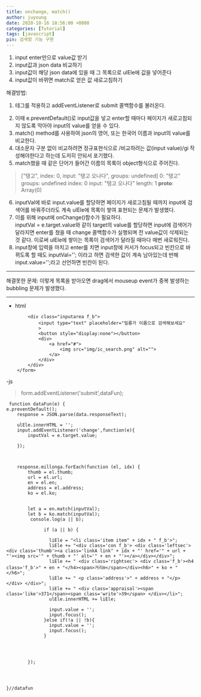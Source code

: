 ```yaml
---
title: onchange, match()
author: juyoung
date: 2020-10-16 18:56:00 +0800
categories: [Tutorial]
tags: [javascript]
pin: 검색창 기능 구현
---
```


1. input enter만으로 value값 받기
2. input값과 json data 비교하기
3. input값이 해당 json data에 있을 때 그 목록으로 ulEle에 값을 넣어준다 
3. input값이 바뀌면 match로 얻은 값 새로고침하기

해결방법:
1. <form> 테그를 적용하고 addEventListener로 submit 콜백함수를 불러온다. 
2. 이때 e.preventDefault()로 input값을 넣고 enter할 때마다 페이지가 새로고침되지 않도록 막아야 input의 value를 얻을 수 있다.
3. match() method를 사용하여 json의 영어, 또는 한국어 이름과 input의 value를 비교한다.
4. 대소문자 구분 없이 비교하려면 정규표현식으로 /비교하려는 값(input value)/gi 작성해야한다고 하는데 도저히 안되서 포기했다.
5. match했을 때 같은 단어가 들어간 이름의 목록이 object형식으로 주어진다.
> ["탱고", index: 0, input: "탱고 오나다", groups: undefined]
0: "탱고"
groups: undefined
index: 0
input: "탱고 오나다"
length: 1
__proto__: Array(0)

6. inputVal에 바로 input.value를 할당하면 페이지가 새로고침될 때까지 input에 검색어를 바꿔주더라도 계속 ulEle에 목록이 쌓여 표현되는 문제가 발생했다.
7. 이를 위해 input에 onChange()함수가 필요하다. 
<br> inputVal = e.target.value와 같이 target의 value를 할당하면 input에 검색어가 달라지면 enter를 쳤을 때 change 콜백함수가 실행되며 전 value값이 삭제되는 것 같다. 이로써 ulEle에 쌓이는 목록이 검색어가 달라질 때마다 매번 새로워진다.
8. input창에 입력을 마치고 enter를 치면 input창에 커서가 focus되고 빈칸으로 바뀌도록 할 때도 inputVal=''; 이라고 하면 검색한 값이 계속 남아있는데 반해 input.value='';라고 선언하면 빈칸이 된다.

- - -

해결못한 문제:
이렇게 목록을 받아오면 drag에서 mouseup event가 중복 발생하는 bubbling 문제가 발생했다.  

- - -

- html
>    <form>
            <div class="inputarea f_b">
                <input type="text" placeholder="밀롱가 이름으로 검색해보세요" 
                >
                <button style="display:none"></button>
                <div>
                    <a href="#">
                        <img src="img/ic_search.png" alt="">
                    </a>
                </div>
            </div>
        </form>


-js
>  form.addEventListener('submit',dataFun);
   
   
     function dataFun(e) {
    e.preventDefault();
        response = JSON.parse(data.responseText);
        
        ulEle.innerHTML = '';
        input.addEventListener('change',function(e){
            inputVal = e.target.value;
           
        });
       
       
     
        response.millonga.forEach(function (el, idx) {
            thumb = el.thumb;
            url = el.url;
            en = el.en;
            address = el.address;
            ko = el.ko;
           
          
            let a = en.match(inputVal);
            let b = ko.match(inputVal);
             console.log(a || b);
                               
                  if (a || b) {
                 
                    liEle = "<li class='item item" + idx + " f_b'>";
                    liEle += "<div class='con f_b'> <div class='leftsec'><div class='thumb'><a class='linkA link" + idx + "' href='" + url + "'><img src='" + thumb + "' alt='" + en + "'></a></div></div>";
                    liEle += " <div class='rightsec'> <div class='f_b'><h4 class='f_b'>" + en + "</h4><span>거리m</span></div><h6>" + ko + "</h6>";
                    liEle += " <p class='address'>" + address + "</p></div> </div>";
                    liEle += " <div class='appraisal'><span class='like'>371</span><span class='write'>39</span> </div></li>";
                    ulEle.innerHTML += liEle;
                   
                    input.value = '';
                    input.focus();  
                  }else if(!a || !b){
                    input.value = '';
                    input.focus();  
                  }
               
                 
                
                 
            });
           
               
       

    }//datafun



